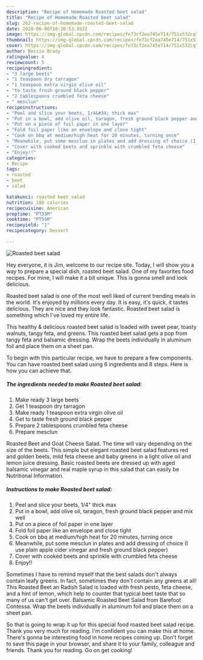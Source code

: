 ```yaml
---
description: "Recipe of Homemade Roasted beet salad"
title: "Recipe of Homemade Roasted beet salad"
slug: 262-recipe-of-homemade-roasted-beet-salad
date: 2020-06-06T10:30:53.952Z
image: https://img-global.cpcdn.com/recipes/fe73cf2ea745e714/751x532cq70/roasted-beet-salad-recipe-main-photo.jpg
thumbnail: https://img-global.cpcdn.com/recipes/fe73cf2ea745e714/751x532cq70/roasted-beet-salad-recipe-main-photo.jpg
cover: https://img-global.cpcdn.com/recipes/fe73cf2ea745e714/751x532cq70/roasted-beet-salad-recipe-main-photo.jpg
author: Bessie Brady
ratingvalue: 4
reviewcount: 5
recipeingredient:
- "3 large beets"
- "1 teaspoon dry tarragon"
- "1 teaspoon extra virgin olive oil"
- "to taste fresh ground black pepper"
- "2 tablespoons crumbled feta cheese"
- " mesclun"
recipeinstructions:
- "Peel and slice your beets, 1/4&#34; thick max"
- "Put in a bowl, add olive oil, taragon, fresh ground black pepper and mix well"
- "Put on a piece of foil paper in one layer"
- "Fold foil paper like an envelope and close tight"
- "Cook on bbq at medium/high heat for 20 minutes, turning once"
- "Meanwhile, put some mesclun in plates and add dressing of choice (I use plain apple cider vinegar and fresh ground black pepper)"
- "Cover with cooked beets and sprinkle with crumbled feta cheese"
- "Enjoy!!"
categories:
- Recipe
tags:
- roasted
- beet
- salad

katakunci: roasted beet salad 
nutrition: 180 calories
recipecuisine: American
preptime: "PT33M"
cooktime: "PT55M"
recipeyield: "1"
recipecategory: Dessert

---
```



![Roasted beet salad](https://img-global.cpcdn.com/recipes/fe73cf2ea745e714/751x532cq70/roasted-beet-salad-recipe-main-photo.jpg)

Hey everyone, it is Jim, welcome to our recipe site. Today, I will show you a way to prepare a special dish, roasted beet salad. One of my favorites food recipes. For mine, I will make it a bit unique. This is gonna smell and look delicious.

Roasted beet salad is one of the most well liked of current trending meals in the world. It's enjoyed by millions every day. It is easy, it's quick, it tastes delicious. They are nice and they look fantastic. Roasted beet salad is something which I've loved my entire life.

This healthy &amp; delicious roasted beet salad is loaded with sweet pear, toasty walnuts, tangy feta, and greens. This roasted beet salad gets a pop from tangy feta and balsamic dressing. Wrap the beets individually in aluminum foil and place them on a sheet pan.


To begin with this particular recipe, we have to prepare a few components. You can have roasted beet salad using 6 ingredients and 8 steps. Here is how you can achieve that.

<!--inarticleads1-->

##### The ingredients needed to make Roasted beet salad:

1. Make ready 3 large beets
1. Get 1 teaspoon dry tarragon
1. Make ready 1 teaspoon extra virgin olive oil
1. Get to taste fresh ground black pepper
1. Prepare 2 tablespoons crumbled feta cheese
1. Prepare  mesclun


Roasted Beet and Goat Cheese Salad. The time will vary depending on the size of the beets. This simple but elegant roasted beet salad features red and golden beets, mild feta cheese and baby greens in a light olive oil and lemon juice dressing. Basic roasted beets are dressed up with aged balsamic vinegar and real maple syrup in this salad that can easily be Nutritional Information. 

<!--inarticleads2-->

##### Instructions to make Roasted beet salad:

1. Peel and slice your beets, 1/4&#34; thick max
1. Put in a bowl, add olive oil, taragon, fresh ground black pepper and mix well
1. Put on a piece of foil paper in one layer
1. Fold foil paper like an envelope and close tight
1. Cook on bbq at medium/high heat for 20 minutes, turning once
1. Meanwhile, put some mesclun in plates and add dressing of choice (I use plain apple cider vinegar and fresh ground black pepper)
1. Cover with cooked beets and sprinkle with crumbled feta cheese
1. Enjoy!!


Sometimes I have to remind myself that the best salads don&#39;t always contain leafy greens. In fact, sometimes they don&#39;t contain any greens at all! This Roasted Beet an Radish Salad is loaded with fresh pesto, feta cheese, and a hint of lemon, which help to counter that typical beet taste that so many of us can&#39;t get over. Balsamic Roasted Beet Salad from Barefoot Contessa. Wrap the beets individually in aluminum foil and place them on a sheet pan. 

So that is going to wrap it up for this special food roasted beet salad recipe. Thank you very much for reading. I'm confident you can make this at home. There's gonna be interesting food in home recipes coming up. Don't forget to save this page in your browser, and share it to your family, colleague and friends. Thank you for reading. Go on get cooking!

